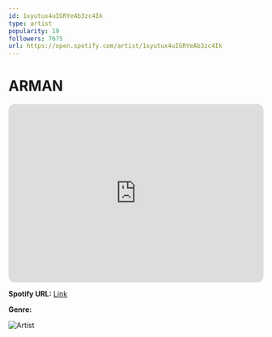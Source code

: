 ```yaml
---
id: 1xyutux4uIGRYeAb3zc4Ik
type: artist
popularity: 19
followers: 7675
url: https://open.spotify.com/artist/1xyutux4uIGRYeAb3zc4Ik
---
```

# ARMAN

<iframe style="border-radius:12px" src="https://open.spotify.com/embed/artist/1xyutux4uIGRYeAb3zc4Ik" width="100%" height="352" frameBorder="0" allowfullscreen="" allow="autoplay; clipboard-write; encrypted-media; fullscreen; picture-in-picture" loading="lazy"></iframe>

**Spotify URL:** [Link](https://open.spotify.com/artist/1xyutux4uIGRYeAb3zc4Ik)

**Genre:** 

![Artist](https://i.scdn.co/image/ab6761610000e5eb2d478ea1b1ff45fe420b4c6a)
